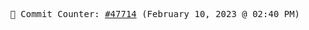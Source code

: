 <p align="center">
    <samp>
        📮 Commit Counter: <a href="https://github.com/Javascript-void0/Javascript-void0/commits/main">#47714</a> (February 10, 2023 @ 02:40 PM)
    </samp>
</p>